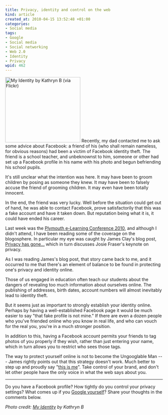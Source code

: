 ```yaml
--- 
title: Privacy, identity and control on the web
kind: article
created_at: 2010-04-15 13:52:48 +01:00
categories: 
- Social media
tags: 
- Google
- Social media
- Social networking
- Web 2.0
- Identity
- Privacy
wpid: 462
---
```

<img alt="My Identity by Kathryn B (via Flickr)" src="http://farm5.static.flickr.com/4005/4464828517_2fdf5f479c_m_d.jpg" title="My Identity by Kathryn B" class="alignright" width="240" height="209" />
Recently, my dad contacted me to ask some advice about Facebook: a friend of his (who shall remain nameless, for obvious reasons) had been a victim of Facebook identity theft. The friend is a school teacher, and unbeknownst to him, someone or other had set up a Facebook profile in his name with his photo and begun befriending his school pupils.

It's still unclear what the intention was here. It may have been to groom children by posing as someone they knew. It may have been to falsely accuse the friend of grooming children. It may even have been totally innocent.

In the end, the friend was very lucky. Well before the situation could get out of hand, he was able to contact Facebook, prove satisfactorily that this was a fake account and have it taken down. But reputation being what it is, it could have ended his career.

<!--more-->

Last week was the [Plymouth e-Learning Conference 2010][PeLC], and although I didn't attend, I have been reading some of the coverage on the blogosphere. In particular my eye was caught by James Clay's blog post, [Privacy has gone...][] which in turn discusses Josie Fraser's keynote on privacy.

[PeLC]: http://www2.plymouth.ac.uk/e-learning/
[Privacy has gone...]: http://elearningstuff.wordpress.com/2010/04/10/privacy-has-gone/

As I was reading James's blog post, that story came back to me, and it occurred to me that there's an element of balance to be found in protecting one's privacy and identity online.

Those of us engaged in education often teach our students about the dangers of revealing too much information about ourselves online. The publishing of addresses, birth dates, account numbers will almost inevitably lead to identity theft.

But it seems just as important to strongly establish your identity online. Perhaps by having a well-established Facebook page it would be much easier to say "that fake profile is not mine." If there are even a dozen people who you've friended online who you know in real life, and who can vouch for the real you, you're in a much stronger position.

In addition to this, having a Facebook account permits your friends to tag photos of you properly if they wish, rather than just entering your name, which in turn allows you to restrict who sees those tags.

The way to protect yourself online is not to become the Ungooglable Man --- James rightly points out that this strategy doesn't work. Much better to step up and proudly say "[this is me][]". Take control of your brand, and don't let other people have the only voice in what the web says about you.

-----------------------------------------------------------------------------

Do you have a Facebook profile? How tightly do you control your privacy settings? What comes up if you [Google yourself][Google me]? Share your thoughts in the comments below.

*Photo credit: [My Identity][] by Kathryn B*

[this is me]: http://thisisme.reading.ac.uk/
[Google me]: http://www.google.co.uk/search?q=jez+cope
[My Identity]: http://www.flickr.com/photos/56695083@N00/4464828517/
